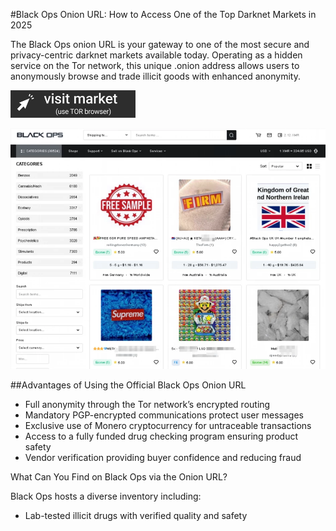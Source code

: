 #Black Ops Onion URL: How to Access One of the Top Darknet Markets in 2025

The Black Ops onion URL is your gateway to one of the most secure and privacy-centric darknet markets available today. Operating as a hidden service on the Tor network, this unique .onion address allows users to anonymously browse and trade illicit goods with enhanced anonymity.


 
[<img src="/upload/browse.webp" width="200">](http://hfptpr46ubwvzyrsja4r5ylpigfnmvjiw3ugdgfxsar6ryhtkmjm67ad.onion)

<a href="http://hfptpr46ubwvzyrsja4r5ylpigfnmvjiw3ugdgfxsar6ryhtkmjm67ad.onion"><img src="/upload/keep.webp" alt="Verified blackops dark web" style="max-width: 100%;"></a>
 

##Advantages of Using the Official Black Ops Onion URL

- Full anonymity through the Tor network’s encrypted routing  
- Mandatory PGP-encrypted communications protect user messages  
- Exclusive use of Monero cryptocurrency for untraceable transactions  
- Access to a fully funded drug checking program ensuring product safety  
- Vendor verification providing buyer confidence and reducing fraud  

What Can You Find on Black Ops via the Onion URL?

Black Ops hosts a diverse inventory including:  
- Lab-tested illicit drugs with verified quality and safety
